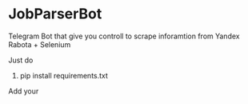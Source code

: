 # JobParserBot
Telegram Bot that give you controll to scrape inforamtion from Yandex Rabota + Selenium

Just do
1) pip install requirements.txt

Add your 
